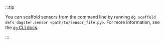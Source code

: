 :::tip

You can scaffold sensors from the command line by running `dg scaffold defs dagster.sensor <path/to/sensor_file.py>`. For more information, see the [`dg` CLI docs](/api/dagster/dg-cli#dg-scaffold).

:::
